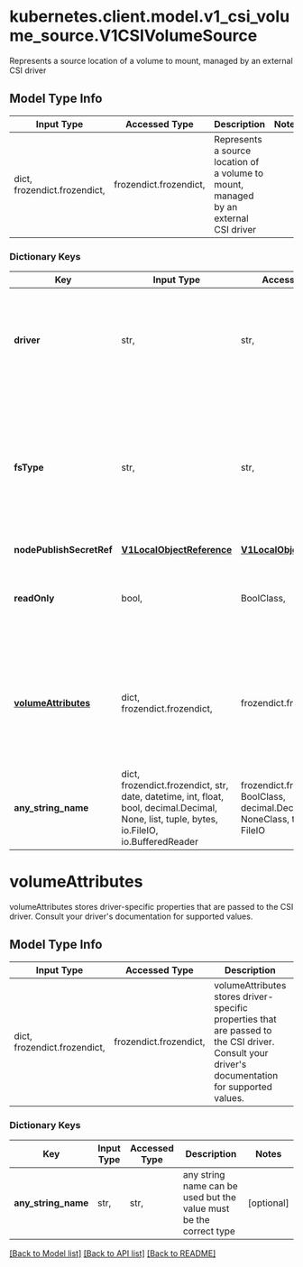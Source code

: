# kubernetes.client.model.v1_csi_volume_source.V1CSIVolumeSource

Represents a source location of a volume to mount, managed by an external CSI driver

## Model Type Info
Input Type | Accessed Type | Description | Notes
------------ | ------------- | ------------- | -------------
dict, frozendict.frozendict,  | frozendict.frozendict,  | Represents a source location of a volume to mount, managed by an external CSI driver | 

### Dictionary Keys
Key | Input Type | Accessed Type | Description | Notes
------------ | ------------- | ------------- | ------------- | -------------
**driver** | str,  | str,  | driver is the name of the CSI driver that handles this volume. Consult with your admin for the correct name as registered in the cluster. | 
**fsType** | str,  | str,  | fsType to mount. Ex. \&quot;ext4\&quot;, \&quot;xfs\&quot;, \&quot;ntfs\&quot;. If not provided, the empty value is passed to the associated CSI driver which will determine the default filesystem to apply. | [optional] 
**nodePublishSecretRef** | [**V1LocalObjectReference**](V1LocalObjectReference.md) | [**V1LocalObjectReference**](V1LocalObjectReference.md) |  | [optional] 
**readOnly** | bool,  | BoolClass,  | readOnly specifies a read-only configuration for the volume. Defaults to false (read/write). | [optional] 
**[volumeAttributes](#volumeAttributes)** | dict, frozendict.frozendict,  | frozendict.frozendict,  | volumeAttributes stores driver-specific properties that are passed to the CSI driver. Consult your driver&#x27;s documentation for supported values. | [optional] 
**any_string_name** | dict, frozendict.frozendict, str, date, datetime, int, float, bool, decimal.Decimal, None, list, tuple, bytes, io.FileIO, io.BufferedReader | frozendict.frozendict, str, BoolClass, decimal.Decimal, NoneClass, tuple, bytes, FileIO | any string name can be used but the value must be the correct type | [optional]

# volumeAttributes

volumeAttributes stores driver-specific properties that are passed to the CSI driver. Consult your driver's documentation for supported values.

## Model Type Info
Input Type | Accessed Type | Description | Notes
------------ | ------------- | ------------- | -------------
dict, frozendict.frozendict,  | frozendict.frozendict,  | volumeAttributes stores driver-specific properties that are passed to the CSI driver. Consult your driver&#x27;s documentation for supported values. | 

### Dictionary Keys
Key | Input Type | Accessed Type | Description | Notes
------------ | ------------- | ------------- | ------------- | -------------
**any_string_name** | str,  | str,  | any string name can be used but the value must be the correct type | [optional] 

[[Back to Model list]](../../README.md#documentation-for-models) [[Back to API list]](../../README.md#documentation-for-api-endpoints) [[Back to README]](../../README.md)

